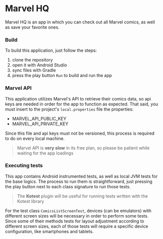 # Marvel HQ

Marvel HQ is an app in which you can check out all Marvel comics, as well as save your favorite ones.

### Build

To build this application, just follow the steps:
1. clone the repository
2. open it with Android Studio
3. sync files with Gradle
4. press the play button `Run` to build and run the app

### Marvel API

This application utilizes Marvel's API to retrieve their comics data, so api keys are needed in order for the app to function as expected.
That said, you must insert to the project's `local.properties` file the properties:
- MARVEL_API_PUBLIC_KEY
- MARVEL_API_PRIVATE_KEY

Since this file and api keys must not be versioned, this process is required to do on every local machine.

> Marvel API is **very slow** in its free plan, so please be patient while waiting for the app loadings

### Executing tests

This app contains Android instrumented tests, as well as local JVM tests for the base logics.
The process to run them is straightforward, just pressing the play button next to each class signature to run those tests.

> The **Kotest** plugin will be useful for running tests written with the Kotest library

For the test class `ComicsListScreenTest`, devices (can be emulators) with different screen sizes will be necessary in order to perform some tests.
Since some of their methods tests for layout adjustment according to different screen sizes, each of those tests will require a specific device configuration, like smartphones and tablets.
